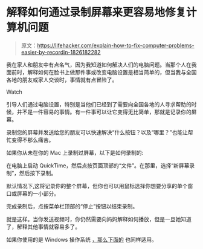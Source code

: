 # 解释如何通过录制屏幕来更容易地修复计算机问题

> 原文：<https://lifehacker.com/explain-how-to-fix-computer-problems-easier-by-recordin-1826182282>

我在家人和朋友中有点名气，因为我知道如何解决人们的电脑问题。当那个人在我面前时，解释如何在脸书上做那件事或改变电脑设置是相当简单的，但当我与全国各地的朋友或家人交谈时，事情就有点冒险了。

Watch

引导人们通过电脑设置，特别是当他们已经到了需要向全国各地的人寻求帮助的时候，并不是一件容易的事情。有一件事可以让它变得无比简单，那就是记录你的屏幕。

录制您的屏幕并发送给您的朋友可以快速解决“什么按钮？以及“哪里？”也能让帮忙变得不那么痛苦。

如果你从未在你的 Mac 上录制过屏幕，以下是如何录制的:

在电脑上启动 QuickTime，然后点按页面顶部的“文件”。在那里，选择“新屏幕录制”，然后按下录制。

默认情况下,这将记录你的整个屏幕，但你也可以用鼠标选择你想要分享的单个窗口或屏幕的一小部分。

完成录制后，点按菜单栏顶部的“停止”按钮以结束录制。

就是这样。当你发送视频时，你仍然需要向妈妈解释如何播放，但是一旦她知道了，解释其他事情就容易多了。

如果你使用的是 Windows 操作系统 [，那么下面的](https://www.laptopmag.com/articles/how-to-video-screen-capture-windows-10) 也同样适用。